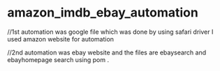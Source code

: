# amazon_imdb_ebay_automation
//1st automation was google file which was done by using safari driver 
  I used amazon website for automation
  
  
//2nd automation was ebay website and the files are ebaysearch and ebayhomepage search using pom .


